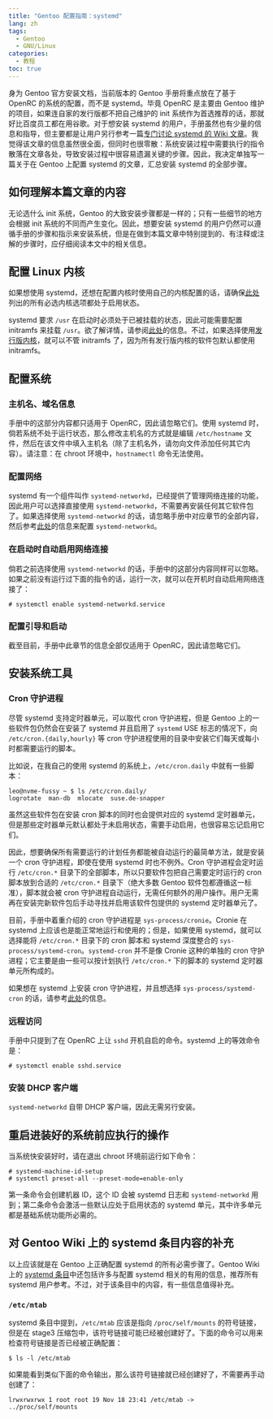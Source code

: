 ```yaml
---
title: "Gentoo 配置指南：systemd"
lang: zh
tags:
  - Gentoo
  - GNU/Linux
categories:
  - 教程
toc: true
---
```


身为 Gentoo 官方安装文档，当前版本的 Gentoo 手册将重点放在了基于 OpenRC 的系统的配置，而不是 systemd。毕竟 OpenRC 是主要由 Gentoo 维护的项目，如果连自家的发行版都不把自己维护的 init 系统作为首选推荐的话，那就好比百度员工都在用谷歌。对于想安装 systemd 的用户，手册虽然也有少量的信息和指导，但主要都是让用户另行参考一篇[专门讨论 systemd 的 Wiki 文章][gentoo-wiki-systemd]。我觉得该文章的信息虽然很全面，但同时也很零散：系统安装过程中需要执行的指令散落在文章各处，导致安装过程中很容易遗漏关键的步骤。因此，我决定单独写一篇关于在 Gentoo 上配置 systemd 的文章，汇总安装 systemd 的全部步骤。

[gentoo-wiki-systemd]: https://wiki.gentoo.org/wiki/Systemd/zh-cn

## 如何理解本篇文章的内容

无论选什么 init 系统，Gentoo 的大致安装步骤都是一样的；只有一些细节的地方会根据 init 系统的不同而产生变化。因此，想要安装 systemd 的用户仍然可以遵循手册的步骤和指示来安装系统，但是在做到本篇文章中特别提到的、有注释或注解的步骤时，应仔细阅读本文中的相关信息。

## 配置 Linux 内核

如果想使用 systemd，还想在配置内核时使用自己的内核配置的话，请确保[此处][systemd-kernel-options]列出的所有必选内核选项都处于启用状态。

systemd 要求 `/usr` 在启动时必须处于已被挂载的状态，因此可能需要配置 initramfs 来挂载 `/usr`。欲了解详情，请参阅[此处][systemd-initramfs]的信息。不过，如果选择使用[发行版内核][dist-kernel]，就可以不管 initramfs 了，因为所有发行版内核的软件包默认都使用 initramfs。

[systemd-kernel-options]: https://wiki.gentoo.org/wiki/Systemd/zh-cn#.E5.86.85.E6.A0.B8
[systemd-initramfs]: https://wiki.gentoo.org/wiki/Systemd/zh-cn#.E5.9C.A8.E5.90.AF.E5.8A.A8.E6.97.B6.E7.A1.AE.E4.BF.9D.E6.8C.82.E8.BD.BD.E4.BA.86.2Fusr.E8.B7.AF.E5.BE.84
[dist-kernel]: https://wiki.gentoo.org/wiki/Project:Distribution_Kernel

## 配置系统

### 主机名、域名信息

手册中的这部分内容都只适用于 OpenRC，因此请忽略它们。使用 systemd 时，倘若系统不处于运行状态，那么修改主机名的方式就是编辑 `/etc/hostname` 文件，然后在该文件中填入主机名（除了主机名外，请勿向文件添加任何其它内容）。请注意：在 chroot 环境中，`hostnamectl` 命令无法使用。

### 配置网络

systemd 有一个组件叫作 `systemd-networkd`，已经提供了管理网络连接的功能，因此用户可以选择直接使用 `systemd-networkd`，不需要再安装任何其它软件包了。如果选择使用 `systemd-networkd` 的话，请忽略手册中对应章节的全部内容，然后参考[此处][systemd-networkd]的信息来配置 `systemd-networkd`。

[systemd-networkd]: https://wiki.gentoo.org/wiki/Systemd/zh-cn#systemd-networkd.E7.B3.BB.E7.BB.9F.E5.AE.88.E6.8A.A4.E8.BF.9B.E7.A8.8B.E7.AE.A1.E7.90.86.E7.BD.91.E7.BB.9C.E9.85.8D.E7.BD.AE

### 在启动时自动启用网络连接

倘若之前选择使用 `systemd-networkd` 的话，手册中的这部分内容同样可以忽略。如果之前没有运行过下面的指令的话，运行一次，就可以在开机时自动启用网络连接了：

```console
# systemctl enable systemd-networkd.service
```

### 配置引导和启动

截至目前，手册中此章节的信息全部仅适用于 OpenRC，因此请忽略它们。

## 安装系统工具

### Cron 守护进程

尽管 systemd 支持定时器单元，可以取代 cron 守护进程，但是 Gentoo 上的一些软件包仍然会在安装了 systemd 并且启用了 `systemd` USE 标志的情况下，向 `/etc/cron.{daily,hourly}` 等 cron 守护进程使用的目录中安装它们每天或每小时都需要运行的脚本。

比如说，在我自己的使用 systemd 的系统上，`/etc/cron.daily` 中就有一些脚本：

```console
leo@nvme-fussy ~ $ ls /etc/cron.daily/
logrotate  man-db  mlocate  suse.de-snapper
```

虽然这些软件包在安装 cron 脚本的同时也会提供对应的 systemd 定时器单元，但是那些定时器单元默认都处于未启用状态，需要手动启用，也很容易忘记启用它们。

因此，想要确保所有需要运行的计划任务都能被自动运行的最简单方法，就是安装一个 cron 守护进程，即使在使用 systemd 时也不例外。Cron 守护进程会定时运行 `/etc/cron.*` 目录下的全部脚本，所以只要软件包把自己需要定时运行的 cron 脚本放到合适的 `/etc/cron.*` 目录下（绝大多数 Gentoo 软件包都遵循这一标准），脚本就会被 cron 守护进程自动运行，无需任何额外的用户操作。用户无需再在安装完新软件包后手动寻找并启用该软件包提供的 systemd 定时器单元了。

目前，手册中着重介绍的 cron 守护进程是 `sys-process/cronie`。Cronie 在 systemd 上应该也是能正常地运行和使用的；但是，如果使用 systemd，就可以选择能将 `/etc/cron.*` 目录下的 cron 脚本和 systemd 深度整合的 `sys-process/systemd-cron`。`systemd-cron` 并不是像 Cronie 这种的单独的 cron 守护进程；它主要是由一些可以按计划执行 `/etc/cron.*` 下的脚本的 systemd 定时器单元所构成的。

如果想在 systemd 上安装 cron 守护进程，并且想选择 `sys-process/systemd-cron` 的话，请参考[此处][systemd-cron]的信息。

[systemd-cron]: https://wiki.gentoo.org/wiki/Systemd/zh-cn#.E6.9B.BF.E6.8D.A2_cron

### 远程访问

手册中只提到了在 OpenRC 上让 `sshd` 开机自启的命令。systemd 上的等效命令是：

```console
# systemctl enable sshd.service
```

### 安装 DHCP 客户端

`systemd-networkd` 自带 DHCP 客户端，因此无需另行安装。

## 重启进装好的系统前应执行的操作

当系统快安装好时，请在退出 chroot 环境前运行如下命令：

```console
# systemd-machine-id-setup
# systemctl preset-all --preset-mode=enable-only
```

第一条命令会创建机器 ID，这个 ID 会被 systemd 日志和 `systemd-networkd` 用到；第二条命令会激活一些默认应处于启用状态的 systemd 单元，其中许多单元都是基础系统功能所必需的。

## 对 Gentoo Wiki 上的 systemd 条目内容的补充

以上应该就是在 Gentoo 上正确配置 systemd 的所有必需步骤了。Gentoo Wiki 上的 [systemd 条目][gentoo-wiki-systemd]中还包括许多与配置 systemd 相关的有用的信息，推荐所有 systemd 用户参考。不过，对于该条目中的内容，有一些信息值得补充。

### `/etc/mtab`

systemd 条目中提到，`/etc/mtab` 应该是指向 `/proc/self/mounts` 的符号链接，但是在 stage3 压缩包中，该符号链接可能已经被创建好了。下面的命令可以用来检查符号链接是否已经被正确配置：

```console
$ ls -l /etc/mtab
```

如果能看到类似下面的命令输出，那么该符号链接就已经创建好了，不需要再手动创建了：

```
lrwxrwxrwx 1 root root 19 Nov 18 23:41 /etc/mtab -> ../proc/self/mounts
```
